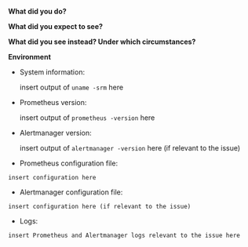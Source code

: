 [NOTICE]: <> (DO NOT ASK USAGE QUESTIONS HERE! INSTEAD, PLEASE USE: https://groups.google.com/forum/#!forum/prometheus-users)

**What did you do?**

**What did you expect to see?**

**What did you see instead? Under which circumstances?**

**Environment**

* System information:

	insert output of `uname -srm` here

* Prometheus version: 

	insert output of `prometheus -version` here

* Alertmanager version:

	insert output of `alertmanager -version` here (if relevant to the issue)

* Prometheus configuration file:
```
insert configuration here
```

* Alertmanager configuration file:
```
insert configuration here (if relevant to the issue)
```

* Logs:
```
insert Prometheus and Alertmanager logs relevant to the issue here
```
